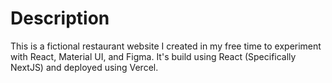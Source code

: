 # Description
This is a fictional restaurant website I created in my free time to experiment with React, Material UI, and Figma. It's 
build using React (Specifically NextJS) and deployed using Vercel. 
